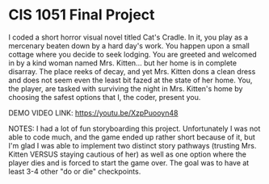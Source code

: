 # CIS 1051 Final Project

I coded a short horror visual novel titled Cat's Cradle. In it, you play as a mercenary beaten
down by a hard day's work. You happen upon a small cottage where you decide to seek lodging.
You are greeted and welcomed in by a kind woman named Mrs. Kitten... but her home is in
complete disarray. The place reeks of decay, and yet Mrs. Kitten dons a clean dress and does
not seem even the least bit fazed at the state of her home. You, the player, are tasked with
surviving the night in Mrs. Kitten's home by choosing the safest options that I, the coder, present you.

DEMO VIDEO LINK: https://youtu.be/XzpPuooyn48

NOTES:
I had a lot of fun storyboarding this project. Unfortunately I was not able to code much, and
the game ended up rather short because of it, but I'm glad I was able to implement two distinct story pathways
(trusting Mrs. Kitten VERSUS staying cautious of her) as well as one option where the player dies and
is forced to start the game over. The goal was to have at least 3-4 other "do or die" checkpoints.
